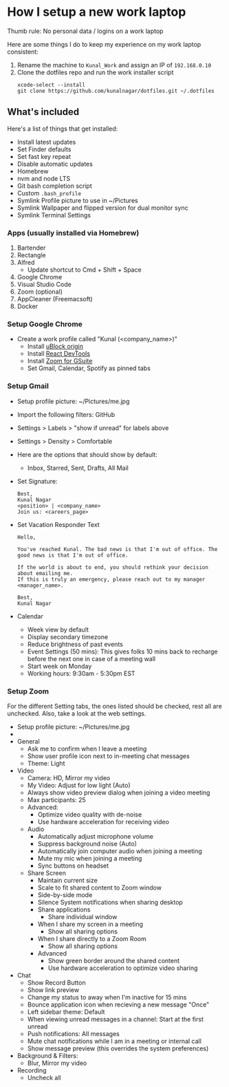 # How I setup a new work laptop

Thumb rule: No personal data / logins on a work laptop

Here are some things I do to keep my experience on my work laptop consistent:

1. Rename the machine to `Kunal_Work` and assign an IP of `192.168.0.10`
2. Clone the dotfiles repo and run the work installer script
   ```
   xcode-select --install
   git clone https://github.com/kunalnagar/dotfiles.git ~/.dotfiles
   ```

## What's included

Here's a list of things that get installed:

- Install latest updates
- Set Finder defaults
- Set fast key repeat
- Disable automatic updates
- Homebrew
- nvm and node LTS
- Git bash completion script
- Custom `.bash_profile`
- Symlink Profile picture to use in ~/Pictures
- Symlink Wallpaper and flipped version for dual monitor sync
- Symlink Terminal Settings

### Apps (usually installed via Homebrew)

1. Bartender
2. Rectangle
3. Alfred
   - Update shortcut to Cmd + Shift + Space
4. Google Chrome
5. Visual Studio Code
6. Zoom (optional)
7. AppCleaner (Freemacsoft)
8. Docker

### Setup Google Chrome

- Create a work profile called "Kunal (<company_name>)"
  - Install [uBlock origin](https://chrome.google.com/webstore/detail/ublock-origin/cjpalhdlnbpafiamejdnhcphjbkeiagm?hl=en)
  - Install [React DevTools](https://chrome.google.com/webstore/detail/react-developer-tools/fmkadmapgofadopljbjfkapdkoienihi?hl=en)
  - Install [Zoom for GSuite](https://workspace.google.com/marketplace/app/zoom_for_g_suite/364750910244)
  - Set Gmail, Calendar, Spotify as pinned tabs

### Setup Gmail

- Setup profile picture: ~/Pictures/me.jpg
- Import the following filters: GitHub
- Settings > Labels > "show if unread" for labels above
- Settings > Density > Comfortable
- Here are the options that should show by default:
  - Inbox, Starred, Sent, Drafts, All Mail
- Set Signature:
  ```
  Best,
  Kunal Nagar
  <position> | <company_name>
  Join us: <careers_page>
  ```
- Set Vacation Responder Text

  ```
  Hello,

  You've reached Kunal. The bad news is that I'm out of office. The good news is that I'm out of office.

  If the world is about to end, you should rethink your decision about emailing me.
  If this is truly an emergency, please reach out to my manager <manager_name>.

  Best,
  Kunal Nagar
  ```

- Calendar
  - Week view by default
  - Display secondary timezone
  - Reduce brightness of past events
  - Event Settings (50 mins): This gives folks 10 mins back to recharge before the next one in case of a meeting wall
  - Start week on Monday
  - Working hours: 9:30am - 5:30pm EST

### Setup Zoom

For the different Setting tabs, the ones listed should be checked, rest all are unchecked. Also, take a look at the web settings.

- Setup profile picture: ~/Pictures/me.jpg
-
- General
  - Ask me to confirm when I leave a meeting
  - Show user profile icon next to in-meeting chat messages
  - Theme: Light
- Video
  - Camera: HD, Mirror my video
  - My Video: Adjust for low light (Auto)
  - Always show video preview dialog when joining a video meeting
  - Max participants: 25
  - Advanced:
    - Optimize video quality with de-noise
    - Use hardware acceleration for receiving video
  - Audio
    - Automatically adjust microphone volume
    - Suppress background noise (Auto)
    - Automatically join computer audio when joining a meeting
    - Mute my mic when joining a meeting
    - Sync buttons on headset
  - Share Screen
    - Maintain current size
    - Scale to fit shared content to Zoom window
    - Side-by-side mode
    - Silence System notifications when sharing desktop
    - Share applications
      - Share individual window
    - When I share my screen in a meeting
      - Show all sharing options
    - When I share directly to a Zoom Room
      - Show all sharing options
    - Advanced
      - Show green border around the shared content
      - Use hardware acceleration to optimize video sharing
- Chat
  - Show Record Button
  - Show link preview
  - Change my status to away when I'm inactive for 15 mins
  - Bounce application icon when recieving a new message "Once"
  - Left sidebar theme: Default
  - When viewing unread messages in a channel: Start at the first unread
  - Push notifications: All messages
  - Mute chat notifications while I am in a meeting or internal call
  - Show message preview (this overrides the system preferences)
- Background & Filters:
  - Blur, Mirror my video
- Recording
  - Uncheck all
